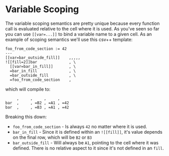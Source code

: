 # Variable Scoping

The variable scoping semantics are pretty unique because every function call is evaluated relative
to the cell where it is used.  As you've seen so far you can use `[[var=...]]` to bind a variable
name to a given cell.  As an example of scoping semantics we'll use this csv++ template:

```csvpp
foo_from_code_section := 42
---
[[var=bar_outside_fill]]    ,,,,,
![[fill=2]]bar              , \
  [[var=bar_in_fill]]       , \
  =bar_in_fill              , \
  =bar_outside_fill         , \
  =foo_from_code_section    ,
```

which will compile to:

```csv
     ,     ,     ,     ,
bar  ,     , =B2 , =A1 , =42
bar  ,     , =B3 , =A1 , =42
```

Breaking this down:

* `foo_from_code_section` - Is always `42` no matter where it is used.
* `bar_in_fill` - Since it is defined within an `![[fill]]`, it's value depends on the final
  row, which will be `B2` or `B3`
* `bar_outside_fill` - Will always be `A1`, pointing to the cell where it was defined.  There
  is no relative aspect to it since it's not defined in an `fill`.
